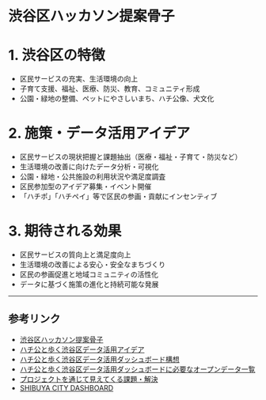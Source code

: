 # 渋谷区ハッカソン提案骨子



# 1. 渋谷区の特徴
- 区民サービスの充実、生活環境の向上
- 子育て支援、福祉、医療、防災、教育、コミュニティ形成
- 公園・緑地の整備、ペットにやさしいまち、ハチ公像、犬文化

# 2. 施策・データ活用アイデア
- 区民サービスの現状把握と課題抽出（医療・福祉・子育て・防災など）
- 生活環境の改善に向けたデータ分析・可視化
- 公園・緑地・公共施設の利用状況や満足度調査
- 区民参加型のアイデア募集・イベント開催
- 「ハチポ」「ハチペイ」等で区民の参画・貢献にインセンティブ

# 3. 期待される効果
- 区民サービスの質向上と満足度向上
- 生活環境の改善による安心・安全なまちづくり
- 区民の参画促進と地域コミュニティの活性化
- データに基づく施策の進化と持続可能な発展

---

## 参考リンク
- [渋谷区ハッカソン提案骨子](./1.shibuya.md)
- [ハチ公と歩く渋谷区データ活用アイデア](./2.hatikou.md)
- [ハチ公と歩く渋谷区データ活用ダッシュボード構想](./3.dashboard.md)
- [ハチ公と歩く渋谷区データ活用ダッシュボードに必要なオープンデータ一覧](./4.opendata.md)
- [プロジェクトを通じて見えてくる課題・解決](./5.problem.md)
- [SHIBUYA CITY DASHBOARD](https://www.city.shibuya.tokyo.jp/contents/kusei/shibuya-data/)

